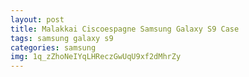 ```yaml
---
layout: post
title: Malakkai Ciscoespagne Samsung Galaxy S9 Case
tags: samsung galaxy s9
categories: samsung
img: 1q_zZhoNeIYqLHReczGwUqU9xf2dMhrZy
---
```

